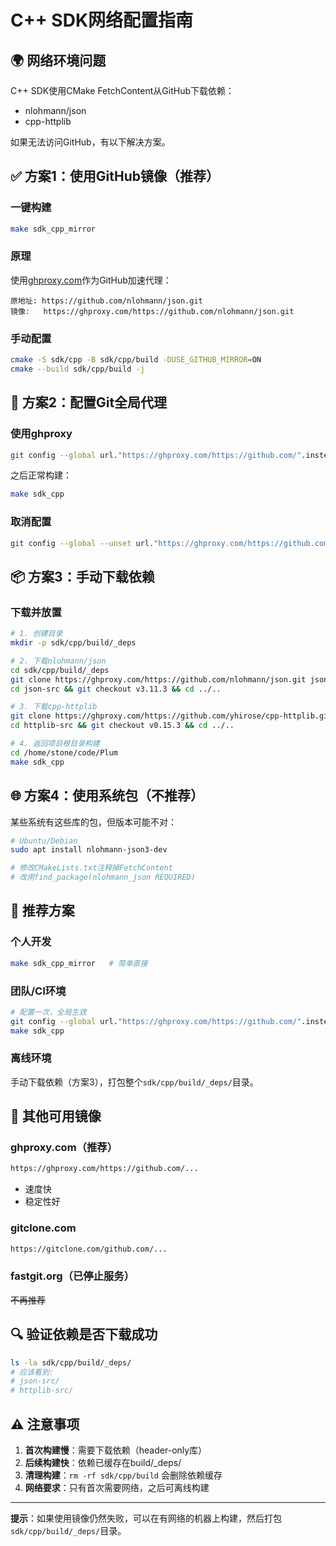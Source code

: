 # C++ SDK网络配置指南

## 🌍 网络环境问题

C++ SDK使用CMake FetchContent从GitHub下载依赖：
- nlohmann/json
- cpp-httplib

如果无法访问GitHub，有以下解决方案。

## ✅ 方案1：使用GitHub镜像（推荐）

### 一键构建
```bash
make sdk_cpp_mirror
```

### 原理
使用[ghproxy.com](https://ghproxy.com)作为GitHub加速代理：
```
原地址: https://github.com/nlohmann/json.git
镜像:   https://ghproxy.com/https://github.com/nlohmann/json.git
```

### 手动配置
```bash
cmake -S sdk/cpp -B sdk/cpp/build -DUSE_GITHUB_MIRROR=ON
cmake --build sdk/cpp/build -j
```

## 🔧 方案2：配置Git全局代理

### 使用ghproxy
```bash
git config --global url."https://ghproxy.com/https://github.com/".insteadOf "https://github.com/"
```

之后正常构建：
```bash
make sdk_cpp
```

### 取消配置
```bash
git config --global --unset url."https://ghproxy.com/https://github.com/".insteadOf
```

## 📦 方案3：手动下载依赖

### 下载并放置
```bash
# 1. 创建目录
mkdir -p sdk/cpp/build/_deps

# 2. 下载nlohmann/json
cd sdk/cpp/build/_deps
git clone https://ghproxy.com/https://github.com/nlohmann/json.git json-src
cd json-src && git checkout v3.11.3 && cd ../..

# 3. 下载cpp-httplib
git clone https://ghproxy.com/https://github.com/yhirose/cpp-httplib.git httplib-src
cd httplib-src && git checkout v0.15.3 && cd ../..

# 4. 返回项目根目录构建
cd /home/stone/code/Plum
make sdk_cpp
```

## 🌐 方案4：使用系统包（不推荐）

某些系统有这些库的包，但版本可能不对：

```bash
# Ubuntu/Debian
sudo apt install nlohmann-json3-dev

# 修改CMakeLists.txt注释掉FetchContent
# 改用find_package(nlohmann_json REQUIRED)
```

## 🎯 推荐方案

### 个人开发
```bash
make sdk_cpp_mirror   # 简单直接
```

### 团队/CI环境
```bash
# 配置一次，全局生效
git config --global url."https://ghproxy.com/https://github.com/".insteadOf "https://github.com/"
make sdk_cpp
```

### 离线环境
手动下载依赖（方案3），打包整个`sdk/cpp/build/_deps/`目录。

## 📝 其他可用镜像

### ghproxy.com（推荐）
```bash
https://ghproxy.com/https://github.com/...
```
- 速度快
- 稳定性好

### gitclone.com
```bash
https://gitclone.com/github.com/...
```

### fastgit.org（已停止服务）
~~不再推荐~~

## 🔍 验证依赖是否下载成功

```bash
ls -la sdk/cpp/build/_deps/
# 应该看到:
# json-src/
# httplib-src/
```

## ⚠️ 注意事项

1. **首次构建慢**：需要下载依赖（header-only库）
2. **后续构建快**：依赖已缓存在build/_deps/
3. **清理构建**：`rm -rf sdk/cpp/build` 会删除依赖缓存
4. **网络要求**：只有首次需要网络，之后可离线构建

---

**提示**：如果使用镜像仍然失败，可以在有网络的机器上构建，然后打包`sdk/cpp/build/_deps/`目录。

